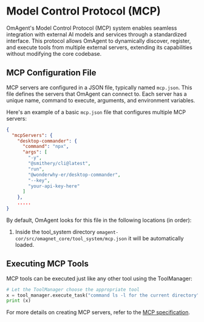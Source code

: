 # Model Control Protocol (MCP)

OmAgent's Model Control Protocol (MCP) system enables seamless integration with external AI models and services through a standardized interface. This protocol allows OmAgent to dynamically discover, register, and execute tools from multiple external servers, extending its capabilities without modifying the core codebase.

## MCP Configuration File

MCP servers are configured in a JSON file, typically named `mcp.json`. This file defines the servers that OmAgent can connect to. Each server has a unique name, command to execute, arguments, and environment variables.

Here's an example of a basic `mcp.json` file that configures multiple MCP servers:

```json
{
  "mcpServers": {
    "desktop-commander": {
      "command": "npx",
      "args": [
        "-y",
        "@smithery/cli@latest",
        "run",
        "@wonderwhy-er/desktop-commander",
        "--key",
        "your-api-key-here"
      ]
    },
    .....
}
```

By default, OmAgent looks for this file in the following locations (in order):
1. Inside the tool_system directory `omagent-cor/src/omagnet_core/tool_system/mcp.json`
it will be automatically loaded.

## Executing MCP Tools

MCP tools can be executed just like any other tool using the ToolManager:

```python
# Let the ToolManager choose the appropriate tool
x = tool_manager.execute_task("command ls -l for the current directory")    
print (x)
```

For more details on creating MCP servers, refer to the [MCP specification](https://github.com/modelcontextprotocol/python-sdk).
